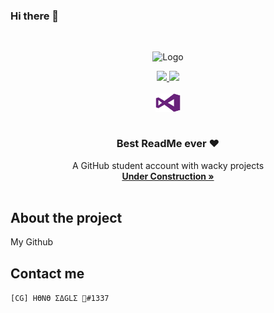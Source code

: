 ### Hi there 👋

<!--<div id="top"></div>-->

<br />

<p align="center">
  <img src="https://cdn.discordapp.com/avatars/853222429657006090/a_396d9b452ea33bd386894504b09c82e9.webp?size=80" alt="Logo" width="160" height="160" >
</p>

<!--     GITHUB STATS     -->

<div align="center">
  <a href="https://github.com/oasisdiscorde">
  <img height="180em" src="https://github-readme-stats.vercel.app/api?username=oasisdiscorde&show_icons=true&theme=dracula&include_all_commits=true&count_private=true"/>
  <img height="180em" src="https://github-readme-stats.vercel.app/api/top-langs/?username=oasisdiscorde&layout=compact&langs_count=7&theme=dracula"/>
  </a>
</div>

<div style="display: inline_block" align="center"><br>
  <img align="center" height="30" width="40" src="https://raw.githubusercontent.com/devicons/devicon/1119b9f84c0290e0f0b38982099a2bd027a48bf1/icons/visualstudio/visualstudio-plain.svg">
</div>

<br>

  <h3 align="center">Best ReadMe ever ❤</h3>

  <p align="center">
    A GitHub student account with wacky projects
    <br />
    <a href="https://github.com/oasisdiscorde"><strong>Under Construction »</strong></a>
    <br />
    <br />
  </p>


<!--     ABOUTE THE PROJECT     -->

## About the project
My Github

<!--     CONTACT ME     -->

## Contact me
`[CG] HӨNӨ ΣΔGLΣ 🦆#1337`
